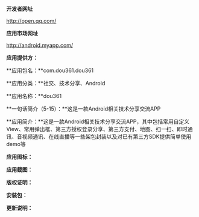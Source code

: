 **开发者网址**

http://open.qq.com/

**应用市场网址**

http://android.myapp.com/

**应用提供方：**

**应用包名：**com.dou361.dou361

**应用分类：**社交、技术分享、Android

**应用名称：**dou361

**一句话简介（5-15）：**这是一款Android相关技术分享交流APP

**应用简介：**这是一款Android相关技术分享交流APP，其中包括常用自定义View、常用弹出框、第三方授权登录分享、第三方支付、地图、扫一扫、即时通讯、音视频通讯、在线直播等一些架包封装以及对已有第三方SDK提供简单使用demo等

**应用图标：**

**应用截图：**

**版权证明：**

**安装包：**

**更新说明：**